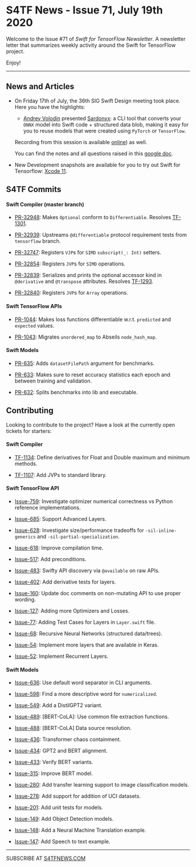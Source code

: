 
S4TF News - Issue 71, July 19th 2020
===================

Welcome to the Issue #71 of *Swift for TensorFlow Newsletter*. A newsletter letter that summarizes weekly activity around the Swift for TensorFlow project.

Enjoy!

---

## News and Articles

* On Friday 17th of July, the 36th SIG Swift Design meeting took place. Here you have the highlights:

	* [Andrey Volodin](https://twitter.com/s1ddok) presented [Sardonyx](https://github.com/s1ddok/Sardonyx): a CLI tool that converts your `ONNX` model into Swift code + structured data blob, making it easy for you to reuse models that were created using `PyTorch` or `TensorFlow`.

	Recording from this session is available [online](https://drive.google.com/file/d/1M_akcTCyovGjjD5Ufq5uDqzmcWnzzrO6/view?usp=sharing)) as well.

	You can find the notes and all questions raised in this [google doc](https://docs.google.com/document/d/1Fm56p5rV1t2Euh6WLtBFKGqI43ozC3EIjReyLk-LCLU/edit#heading=h.ybjihr2k1s4).


* New Development snapshots are available for you to try out Swift for Tensorflow: [Xcode 11](https://storage.googleapis.com/swift-tensorflow-artifacts/macos-toolchains/swift-tensorflow-DEVELOPMENT-2020-07-16-a-osx.pkg).

## S4TF Commits

#### Swift Compiler (master branch)

* [PR-32948](https://github.com/apple/swift/pull/32948): Makes `Optional` conform to `Differentiable`. Resolves [TF-1301](https://bugs.swift.org/browse/TF-1301).

* [PR-32939](https://github.com/apple/swift/pull/32939): Upstreams `@differentiable` protocol requirement tests from `tensorflow` branch.

* [PR-32747](https://github.com/apple/swift/pull/32747): Registers `VJP`s for `SIMD` `subscript(_: Int)` setters.

* [PR-32854](https://github.com/apple/swift/pull/32854): Registers `JVP`s for `SIMD` operations.

* [PR-32839](https://github.com/apple/swift/pull/32839): Serializes and prints the optional accessor kind in `@derivative` and `@transpose` attributes. Resolves [TF-1293](https://bugs.swift.org/browse/TF-1293).

* [PR-32840](https://github.com/apple/swift/pull/32840): Registers `JVP`s for `Array` operations.

#### Swift TensorFlow APIs

* [PR-1044](https://github.com/tensorflow/swift-apis/pull/1044): Makes loss functions differentiable w.r.t. `predicted` and `expected` values.

* [PR-1043](https://github.com/tensorflow/swift-apis/pull/1043): Migrates `unordered_map` to Abseils `node_hash_map`.

#### Swift Models

* [PR-635](https://github.com/tensorflow/swift-models/pull/635): Adds `datasetFilePath` argument for benchmarks.

* [PR-633](https://github.com/tensorflow/swift-models/pull/633): Makes sure to reset accuracy statistics each epoch and between training and validation.

* [PR-632](https://github.com/tensorflow/swift-models/pull/632): Splits benchmarks into lib and executable.

## Contributing

Looking to contribute to the project? Have a look at the currently open tickets for starters:

#### Swift Compiler

* [TF-1134](https://bugs.swift.org/browse/TF-1134): Define derivatives for Float and Double maximum and minimum methods.

* [TF-1107](https://bugs.swift.org/browse/TF-1107): Add JVPs to standard library.

#### Swift TensorFlow API

* [Issue-759](https://github.com/tensorflow/swift-apis/issues/759): Investigate optimizer numerical correctness vs Python reference implementations.

* [Issue-685](https://github.com/tensorflow/swift-apis/issues/685): Support Advanced Layers.

* [Issue-628](https://github.com/tensorflow/swift-apis/issues/628): Investigate size/performance tradeoffs for `-sil-inline-generics` and `-sil-partial-specialization`.

* [Issue-618](https://github.com/tensorflow/swift-apis/issues/618): Improve compilation time.

* [Issue-517](https://github.com/tensorflow/swift-apis/issues/517): Add preconditions. 

* [Issue-483](https://github.com/tensorflow/swift-apis/issues/483): Swifty API discovery via `@available` on raw APIs.

* [Issue-402](https://github.com/tensorflow/swift-apis/issues/402): Add derivative tests for layers.

* [Issue-160](https://github.com/tensorflow/swift-apis/issues/160): Update doc comments on non-mutating API to use proper wording.

* [Issue-127](https://github.com/tensorflow/swift-apis/issues/127): Adding more Optimizers and Losses.

* [Issue-77](https://github.com/tensorflow/swift-apis/issues/77):  Adding Test Cases for Layers in `Layer.swift` file.

* [Issue-68](https://github.com/tensorflow/swift-apis/issues/68): Recursive Neural Networks (structured data/trees).

* [Issue-54](https://github.com/tensorflow/swift-apis/issues/54): Implement more layers that are available in Keras.

* [Issue-52](https://github.com/tensorflow/swift-apis/issues/52): Implement Recurrent Layers.

#### Swift Models

* [Issue-636](https://github.com/tensorflow/swift-models/issues/636): Use default word separator in CLI arguments.

* [Issue-598](https://github.com/tensorflow/swift-models/issues/598): Find a more descriptive word for `numericalized`.

* [Issue-549](https://github.com/tensorflow/swift-models/issues/549): Add a DistilGPT2 variant.

* [Issue-489](https://github.com/tensorflow/swift-models/issues/489): [BERT-CoLA]: Use common file extraction functions.

* [Issue-488](https://github.com/tensorflow/swift-models/issues/488): [BERT-CoLA] Data source resolution.

* [Issue-436](https://github.com/tensorflow/swift-models/issues/436): Transformer chaos containment.

* [Issue-434](https://github.com/tensorflow/swift-models/issues/434): GPT2 and BERT alignment.

* [Issue-433](https://github.com/tensorflow/swift-models/issues/433): Verify BERT variants.

* [Issue-315](https://github.com/tensorflow/swift-models/issues/315): Improve BERT model.

* [Issue-280](https://github.com/tensorflow/swift-models/issues/280): Add transfer learning support to image classification models.

* [Issue-278](https://github.com/tensorflow/swift-models/issues/278): Add support for addition of UCI datasets.

* [Issue-201](https://github.com/tensorflow/swift-models/issues/201): Add unit tests for models.

* [Issue-149](https://github.com/tensorflow/swift-models/issues/149): Add Object Detection models.

* [Issue-148](https://github.com/tensorflow/swift-models/issues/148): Add a Neural Machine Translation example. 

* [Issue-147](https://github.com/tensorflow/swift-models/issues/147): Add Speech to text example.

---

SUBSCRIBE AT [S4TFNEWS.COM](https://www.s4tfnews.com/)
